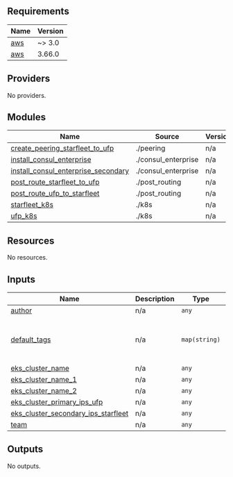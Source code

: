 ## Requirements

| Name | Version |
|------|---------|
| <a name="requirement_aws"></a> [aws](#requirement\_aws) | ~> 3.0 |
| <a name="requirement_aws"></a> [aws](#requirement\_aws) | 3.66.0 |

## Providers

No providers.

## Modules

| Name | Source | Version |
|------|--------|---------|
| <a name="module_create_peering_starfleet_to_ufp"></a> [create\_peering\_starfleet\_to\_ufp](#module\_create\_peering\_starfleet\_to\_ufp) | ./peering | n/a |
| <a name="module_install_consul_enterprise"></a> [install\_consul\_enterprise](#module\_install\_consul\_enterprise) | ./consul_enterprise | n/a |
| <a name="module_install_consul_enterprise_secondary"></a> [install\_consul\_enterprise\_secondary](#module\_install\_consul\_enterprise\_secondary) | ./consul_enterprise | n/a |
| <a name="module_post_route_starfleet_to_ufp"></a> [post\_route\_starfleet\_to\_ufp](#module\_post\_route\_starfleet\_to\_ufp) | ./post_routing | n/a |
| <a name="module_post_route_ufp_to_starfleet"></a> [post\_route\_ufp\_to\_starfleet](#module\_post\_route\_ufp\_to\_starfleet) | ./post_routing | n/a |
| <a name="module_starfleet_k8s"></a> [starfleet\_k8s](#module\_starfleet\_k8s) | ./k8s | n/a |
| <a name="module_ufp_k8s"></a> [ufp\_k8s](#module\_ufp\_k8s) | ./k8s | n/a |

## Resources

No resources.

## Inputs

| Name | Description | Type | Default | Required |
|------|-------------|------|---------|:--------:|
| <a name="input_author"></a> [author](#input\_author) | n/a | `any` | n/a | yes |
| <a name="input_default_tags"></a> [default\_tags](#input\_default\_tags) | n/a | `map(string)` | <pre>{<br>  "Team": "education",<br>  "deployedBy": "webdog"<br>}</pre> | no |
| <a name="input_eks_cluster_name"></a> [eks\_cluster\_name](#input\_eks\_cluster\_name) | n/a | `any` | n/a | yes |
| <a name="input_eks_cluster_name_1"></a> [eks\_cluster\_name\_1](#input\_eks\_cluster\_name\_1) | n/a | `any` | n/a | yes |
| <a name="input_eks_cluster_name_2"></a> [eks\_cluster\_name\_2](#input\_eks\_cluster\_name\_2) | n/a | `any` | n/a | yes |
| <a name="input_eks_cluster_primary_ips_ufp"></a> [eks\_cluster\_primary\_ips\_ufp](#input\_eks\_cluster\_primary\_ips\_ufp) | n/a | `any` | n/a | yes |
| <a name="input_eks_cluster_secondary_ips_starfleet"></a> [eks\_cluster\_secondary\_ips\_starfleet](#input\_eks\_cluster\_secondary\_ips\_starfleet) | n/a | `any` | n/a | yes |
| <a name="input_team"></a> [team](#input\_team) | n/a | `any` | n/a | yes |

## Outputs

No outputs.
